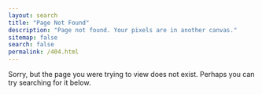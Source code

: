 ```yaml
---
layout: search
title: "Page Not Found"
description: "Page not found. Your pixels are in another canvas."
sitemap: false
search: false
permalink: /404.html
---  
```


Sorry, but the page you were trying to view does not exist. Perhaps you can try searching for it below.

